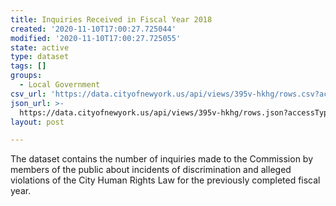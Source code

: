 ```yaml
---
title: Inquiries Received in Fiscal Year 2018
created: '2020-11-10T17:00:27.725044'
modified: '2020-11-10T17:00:27.725055'
state: active
type: dataset
tags: []
groups:
  - Local Government
csv_url: 'https://data.cityofnewyork.us/api/views/395v-hkhg/rows.csv?accessType=DOWNLOAD'
json_url: >-
  https://data.cityofnewyork.us/api/views/395v-hkhg/rows.json?accessType=DOWNLOAD
layout: post

---
```

The dataset contains the number of inquiries made to the Commission by members of the public about incidents of discrimination and alleged violations of the City Human Rights Law for the previously completed fiscal year.
